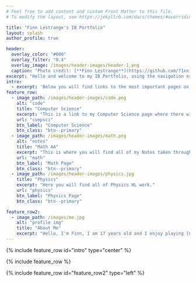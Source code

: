 ```yaml
---
# Feel free to add content and custom Front Matter to this file.
# To modify the layout, see https://jekyllrb.com/docs/themes/#overriding-theme-defaults

title: "Finn Lestrange's IB Portfolio"
layout: splash
author_profile: true

header:
  overlay_color: "#000"
  overlay_filter: "0.4"
  overlay_image: /images/header-images/header-1.png
  caption: "Photo credit: [**Finn Lestrange**](https://github.com/71xn)"
excerpt: "Hello and welcome to my IB Portfolio, using the navigation or the search above you can look through all my work done throughout the IB Diploma."
intro: 
  - excerpt: 'Below you will find links to the most important pages on my portfolio.'
feature_row:
  - image_path: /images/header-images/code.png
    alt: "code"
    title: "Computer Science"
    excerpt: "This is a link to my Computer Science page where there will be subsequent links to my work and notes."
    url: "compsci"
    btn_label: "Computer Science"
    btn_class: "btn--primary"
  - image_path: /images/header-images/math.png
    alt: "notes"
    title: "Math AA"
    excerpt: "This is where you will find all of my Notes taken throughout the IB Math AA HL course."
    url: "math"
    btn_label: "Math Page"
    btn_class: "btn--primary"
  - image_path: /images/header-images/physics.jpg
    title: "Physics"
    excerpt: "Here you will find all of Physics HL work."
    url: "physics"
    btn_label: "Physics Page"
    btn_class: "btn--primary"

feature_row2:
  - image_path: /images/me.jpg
    alt: "profile img"
    title: "About Me"
    excerpt: "Hello, I'm Finn, I am 17 years old and I enjoy playing [CTFs](https://ctftime.org) and [Hack The Box](https://hackthebox.eu) and programming for use in offensive situations. I hope this portfolio is some use to you and any suggestions or queries please contect me via the email link [here](mailto:flestrange@isa.aberdeen.sch.uk)."
---
```


{% include feature_row id="intro" type="center" %}

{% include feature_row %}

{% include feature_row id="feature_row2" type="left" %}